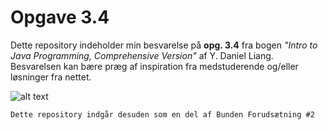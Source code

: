 # Opgave 3.4
Dette repository indeholder min besvarelse på **opg. 3.4** fra bogen _"Intro to Java Programming, Comprehensive Version"_ af Y. Daniel Liang. Besvarelsen kan bære præg af inspiration fra medstuderende og/eller løsninger fra nettet.

![alt text](https://i.imgur.com/yX8TLnR.jpg "Intro to Java Programming")

```diff
Dette repository indgår desuden som en del af Bunden Forudsætning #2
